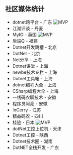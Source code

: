 ## 社区媒体统计

- dotnet跨平台 - 广东 ![MVP](https://img.shields.io/badge/MVP-2d6cbe.svg)
- 江湖评谈 - 丹麦
- MyIO - 英国 ![MVP](https://img.shields.io/badge/MVP-2d6cbe.svg)
- 后端Q - 福建
- Dotnet开发跳槽 - 北京
- DotNet - 北京
- Net分享 - 上海
- Dotnet讲堂 - 上海
- newbe技术专栏 - 上海
- Dotnet工具箱 - 上海
- dotnet编程大全 - 上海
- CSharp编程大全 - 上海
- 一线码农聊技术 - 安徽
- 程序员阿亮 - 安徽
- InCerry - 江苏
- 精益码农 - 四川
- 桂迹 - 日本 ![MVP](https://img.shields.io/badge/MVP-2d6cbe.svg)
- dotNet工控上位机 - 天津
- Dotnet工控 - 陕西
- Dotnet技术圈 - 湖南
- DotNET全栈开发 - 广东


